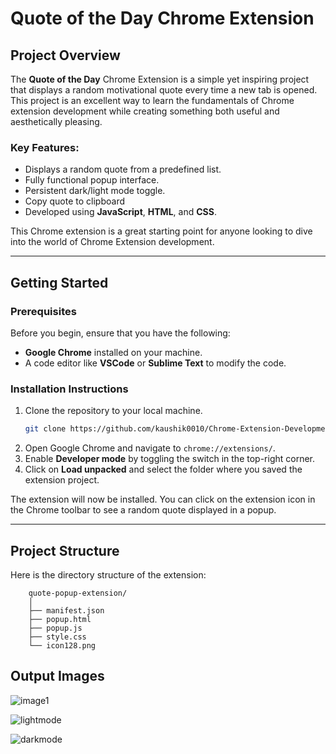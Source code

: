 # Quote of the Day Chrome Extension

## Project Overview
The **Quote of the Day** Chrome Extension is a simple yet inspiring project that displays a random motivational quote every time a new tab is opened. This project is an excellent way to learn the fundamentals of Chrome extension development while creating something both useful and aesthetically pleasing.

### Key Features:
- Displays a random quote from a predefined list.
- Fully functional popup interface.
- Persistent dark/light mode toggle.
- Copy quote to clipboard
- Developed using **JavaScript**, **HTML**, and **CSS**.

This Chrome extension is a great starting point for anyone looking to dive into the world of Chrome Extension development.

---

## Getting Started

### Prerequisites
Before you begin, ensure that you have the following:
- **Google Chrome** installed on your machine.
- A code editor like **VSCode** or **Sublime Text** to modify the code.

### Installation Instructions
1. Clone the repository to your local machine.
    ```bash
    git clone https://github.com/kaushik0010/Chrome-Extension-Development.git
    ```
2. Open Google Chrome and navigate to `chrome://extensions/`.
3. Enable **Developer mode** by toggling the switch in the top-right corner.
4. Click on **Load unpacked** and select the folder where you saved the extension project.

The extension will now be installed. You can click on the extension icon in the Chrome toolbar to see a random quote displayed in a popup.

---

## Project Structure

Here is the directory structure of the extension:
```
    quote-popup-extension/
    │
    ├── manifest.json
    ├── popup.html
    ├── popup.js
    ├── style.css
    └── icon128.png
```

## Output Images
![image1](https://github.com/user-attachments/assets/47c909cb-2be9-4db4-b54b-95bdecab7884)

![lightmode](https://github.com/user-attachments/assets/4c912da7-f1fa-416d-9f99-e4b0aa5dcc4d)

![darkmode](https://github.com/user-attachments/assets/779f1af7-5faa-4192-b0a0-c848ebb33e05)


